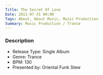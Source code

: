 ```yaml
---
Title: The Secret Of Love
Date: 2011-07-31 00:00
Tags: About, About Music, Music Production
Summary: Music Production / Trance
---
```


### Description

* Release Type: Single Album
* Genre: Trance
* BPM: 130
* Presented by: Oriental Funk Stew

<div class="audio-player"></div>

<script type="text/javascript">
    $(document).ready(function() {
        initAudioPlayer('/static/audio/production/the-secret-of-love.mp3', 'The Secret Of Love');
    });
</script>
